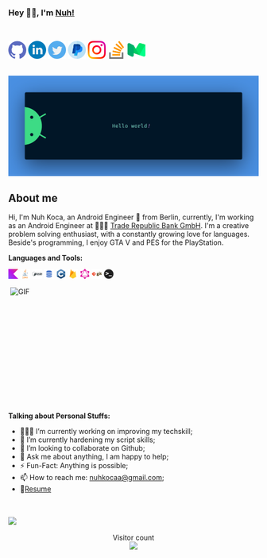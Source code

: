 ### Hey 👋🏽, I'm [Nuh!](https://nuhkoca.github.io/) 

<br />

<p align="left">
  <a href="https://github.com/nuhkoca"><img src="https://raw.githubusercontent.com/nuhkoca/nuhkoca/master/assets/github.png" alt="Nuh Koca | Github" width="36px"/></a>
  <a href="https://www.linkedin.com/in/nuhkoca/"><img src="https://raw.githubusercontent.com/nuhkoca/nuhkoca/master/assets/linkedin.png" alt="Nuh Koca | Linkedin" width="36px"/></a>
  <a href="https://twitter.com/nuhkoca_"><img src="https://raw.githubusercontent.com/nuhkoca/nuhkoca/master/assets/twitter.png" alt="Nuh Koca | Twitter" width="36px"/></a>
  <a href="https://paypal.me/nuhkocaa"><img src="https://raw.githubusercontent.com/nuhkoca/nuhkoca/master/assets/paypal.png" alt="Nuh Koca | Paypal" width="36px"/></a>
  <a href="https://www.instagram.com/nuhkocaa/"><img src="https://raw.githubusercontent.com/nuhkoca/nuhkoca/master/assets/instagram.png" alt="Nuh Koca | Instagram" width="36px"/></a>
  <a href="https://stackoverflow.com/users/5459777/nuhkoca"><img src="https://raw.githubusercontent.com/nuhkoca/nuhkoca/master/assets/stackoverflow.png" alt="Nuh Koca | Stackoverflow" width="36px"/></a>
  <a href="https://medium.com/@nuhkocaa"><img src="https://raw.githubusercontent.com/nuhkoca/nuhkoca/master/assets/medium.png" alt="Nuh Koca | Medium" width="36px"/></a>
</p>

<br />

<img src="https://raw.githubusercontent.com/nuhkoca/nuhkoca/master/resources/banner.png" alt="Hello world">

## About me

Hi, I'm Nuh Koca, an Android Engineer 🚀 from Berlin, currently, I'm working as an Android Engineer at 🙍🏽‍♂️ [Trade Republic Bank GmbH](https://traderepublic.com/de-de). I'm a creative problem solving enthusiast, with a constantly growing love for languages. Beside's programming, I enjoy GTA V and PES for the PlayStation.

**Languages and Tools:**  

<code><img height="20" src="https://raw.githubusercontent.com/github/explore/80688e429a7d4ef2fca1e82350fe8e3517d3494d/topics/kotlin/kotlin.png"></code>
<code><img height="20" src="https://raw.githubusercontent.com/github/explore/80688e429a7d4ef2fca1e82350fe8e3517d3494d/topics/java/java.png"></code>
<code><img height="20" src="https://raw.githubusercontent.com/github/explore/80688e429a7d4ef2fca1e82350fe8e3517d3494d/topics/bash/bash.png"></code>
<code><img height="20" src="https://raw.githubusercontent.com/github/explore/80688e429a7d4ef2fca1e82350fe8e3517d3494d/topics/sql/sql.png"></code>
<code><img height="20" src="https://raw.githubusercontent.com/github/explore/80688e429a7d4ef2fca1e82350fe8e3517d3494d/topics/cpp/cpp.png"></code>
<code><img height="20" src="https://raw.githubusercontent.com/github/explore/80688e429a7d4ef2fca1e82350fe8e3517d3494d/topics/firebase/firebase.png"></code>
<code><img height="20" src="https://raw.githubusercontent.com/github/explore/5c058a388828bb5fde0bcafd4bc867b5bb3f26f3/topics/graphql/graphql.png"></code>
<code><img height="20" src="https://raw.githubusercontent.com/github/explore/80688e429a7d4ef2fca1e82350fe8e3517d3494d/topics/git/git.png"></code>
<code><img height="20" src="https://raw.githubusercontent.com/github/explore/80688e429a7d4ef2fca1e82350fe8e3517d3494d/topics/terminal/terminal.png"></code>

<img align="right" alt="GIF" src="https://github-readme-stats.vercel.app/api?username=nuhkoca&theme=dark&show_icons=true" width="500" height="250"/>

**Talking about Personal Stuffs:**

- 👨🏽‍💻 I’m currently working on improving my techskill;
- 🌱 I’m currently hardening my script skills; 
- 👯 I’m looking to collaborate on Github;
- 💬 Ask me about anything, I am happy to help;
- ⚡️ Fun-Fact: Anything is possible;
- 📫 How to reach me: nuhkocaa@gmail.com;
- 📝[Resume](https://nuhkoca.github.io/)

<br />
<br />

<img src="https://raw.githubusercontent.com/nuhkoca/nuhkoca/output/github-contribution-grid-snake.svg" />

<p align="center"> 
  Visitor count<br>
  <img src="https://profile-counter.glitch.me/nuhkoca/count.svg" />
</p>
